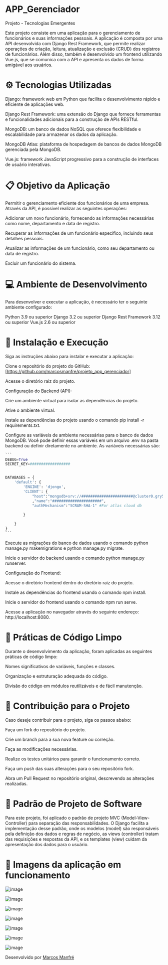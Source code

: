 # APP_Gerenciador
Projeto - Tecnologias Emergentes
 
Este projeto consiste em uma aplicação para o gerenciamento de funcionários e suas informações pessoais. A aplicação é composta por uma API desenvolvida com Django Rest Framework, que permite realizar operações de criação, leitura, atualização e exclusão (CRUD) dos registros de funcionários. Além disso, também é desenvolvido um frontend utilizando Vue.js, que se comunica com a API e apresenta os dados de forma amigável aos usuários.

#  ⚙️ Tecnologias Utilizadas

Django: framework web em Python que facilita o desenvolvimento rápido e eficiente de aplicações web.

Django Rest Framework: uma extensão do Django que fornece ferramentas e funcionalidades adicionais para a construção de APIs RESTful.

MongoDB: um banco de dados NoSQL que oferece flexibilidade e escalabilidade para armazenar os dados da aplicação.

MongoDB Atlas: plataforma de hospedagem de bancos de dados MongoDB gerenciada pela MongoDB.

Vue.js: framework JavaScript progressivo para a construção de interfaces de usuário interativas.

#  📋 Objetivo da Aplicação

Permitir o gerenciamento eficiente dos funcionários de uma empresa. Através da API, é possível realizar as seguintes operações:

Adicionar um novo funcionário, fornecendo as informações necessárias como nome, departamento e data de registro.

Recuperar as informações de um funcionário específico, incluindo seus detalhes pessoais.

Atualizar as informações de um funcionário, como seu departamento ou data de registro.

Excluir um funcionário do sistema.


#  💻 Ambiente de Desenvolvimento

Para desenvolver e executar a aplicação, é necessário ter o seguinte ambiente configurado:

Python 3.9 ou superior
Django 3.2 ou superior
Django Rest Framework 3.12 ou superior
Vue.js 2.6 ou superior

#  🔧 Instalação e Execução
Siga as instruções abaixo para instalar e executar a aplicação:

Clone o repositório do projeto do GitHub: [https://github.com/marcosmanfre/projeto_app_gerenciador]

Acesse o diretório raiz do projeto.

Configuração do Backend (API):

Crie um ambiente virtual para isolar as dependências do projeto.

Ative o ambiente virtual.

Instale as dependências do projeto usando o comando pip install -r requirements.txt.

Configure as variáveis de ambiente necessárias para o banco de dados MongoDB. Você pode definir essas variáveis em um arquivo .env na pasta backend ou definir diretamente no ambiente. As variáveis necessárias são:

````python
```
DEBUG=True
SECRET_KEY=##################


DATABASES = {
    'default': {
        'ENGINE': 'djongo',
        'CLIENT': {
            "host":"mongodb+srv://#######################@cluster0.gry50ln.mongodb.net/test"
            ,"name":"######################",
            "authMechanism":"SCRAM-SHA-1" #For atlas cloud db
            
        }

    }
}
```
````

Execute as migrações do banco de dados usando o comando python manage.py makemigrations e python manage.py migrate.

Inicie o servidor do backend usando o comando python manage.py runserver.

Configuração do Frontend:

Acesse o diretório frontend dentro do diretório raiz do projeto.

Instale as dependências do frontend usando o comando npm install.

Inicie o servidor do frontend usando o comando npm run serve.

Acesse a aplicação no navegador através do seguinte endereço: http://localhost:8080.

#  📝 Práticas de Código Limpo

Durante o desenvolvimento da aplicação, foram aplicadas as seguintes práticas de código limpo:

Nomes significativos de variáveis, funções e classes.

Organização e estruturação adequada do código.

Divisão do código em módulos reutilizáveis e de fácil manutenção.

#  🤝 Contribuição para o Projeto

Caso deseje contribuir para o projeto, siga os passos abaixo:

Faça um fork do repositório do projeto.

Crie um branch para a sua nova feature ou correção.

Faça as modificações necessárias.

Realize os testes unitários para garantir o funcionamento correto.

Faça um push das suas alterações para o seu repositório fork.

Abra um Pull Request no repositório original, descrevendo as alterações realizadas.

#  📌 Padrão de Projeto de Software

Para este projeto, foi aplicado o padrão de projeto MVC (Model-View-Controller) para separação das responsabilidades. 
O Django facilita a implementação desse padrão, onde os modelos (model) são responsáveis pela definição dos dados e regras de negócio, as views (controller) tratam das requisições e respostas da API, e os templates (view) cuidam da apresentação dos dados para o usuário.

#  📌 Imagens da aplicação em funcionamento

![image](https://github.com/marcosmanfre/projeto_app_gerenciador/assets/76493851/5b655e70-09bf-40c5-8d3f-f0fbe1f35771)

![image](https://github.com/marcosmanfre/projeto_app_gerenciador/assets/76493851/2eca0b8c-0018-4b4a-ae40-7bb1e6f8f8f0)

![image](https://github.com/marcosmanfre/projeto_app_gerenciador/assets/76493851/c53f3cfb-a1ea-437c-bc12-4158e0082b5f)

![image](https://github.com/marcosmanfre/projeto_app_gerenciador/assets/76493851/677db714-530c-422a-8c72-b81779e47718)

![image](https://github.com/marcosmanfre/projeto_app_gerenciador/assets/76493851/5e4f2916-036d-4d5e-b6a3-34d2b54db402)

![image](https://github.com/marcosmanfre/projeto_app_gerenciador/assets/76493851/2243ac73-a2ad-4861-bd9b-d8f0397678de)

![image](https://github.com/marcosmanfre/projeto_app_gerenciador/assets/76493851/37181fc5-a7c8-487f-83a0-ef8fe18dd966)


Desenvolvido por [Marcos Manfré](https://www.linkedin.com/in/marcosmanfre/) 
